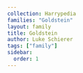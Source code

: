```yaml
---
collection: Harrypedia
families: "Goldstein"
layout: family
title: Goldstein
author: Luke Schierer
tags: ["family"]
sidebar:
  order: 1
---
```



